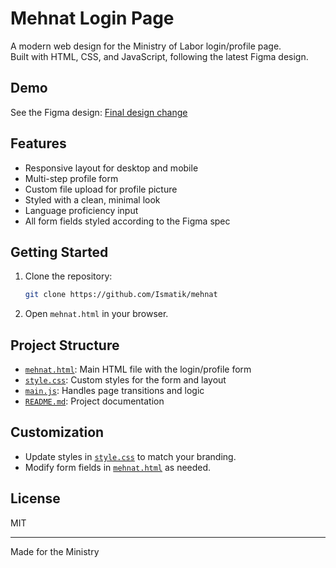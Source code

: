 # Mehnat Login Page

A modern web design for the Ministry of Labor login/profile page.  
Built with HTML, CSS, and JavaScript, following the latest Figma design.

## Demo

See the Figma design: [Final design change](https://www.figma.com/proto/zz4phdQapjKgG1aWiC1rT8/Final-design-change?node-id=0-1)

## Features

- Responsive layout for desktop and mobile
- Multi-step profile form
- Custom file upload for profile picture
- Styled with a clean, minimal look
- Language proficiency input
- All form fields styled according to the Figma spec

## Getting Started

1. Clone the repository:
    ```sh
    git clone https://github.com/Ismatik/mehnat
    ```
2. Open `mehnat.html` in your browser.

## Project Structure

- [`mehnat.html`](mehnat.html): Main HTML file with the login/profile form <br>
- [`style.css`](style.css): Custom styles for the form and layout <br>
- [`main.js`](main.js): Handles page transitions and logic <br>
- [`README.md`](README.md): Project documentation <br>

## Customization

- Update styles in [`style.css`](style.css) to match your branding.<br>
- Modify form fields in [`mehnat.html`](mehnat.html) as needed.<br>

## License

MIT

---

Made for the Ministry